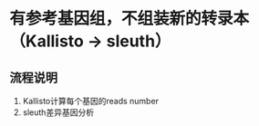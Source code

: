 # 有参考基因组，不组装新的转录本（Kallisto -> sleuth）  

## 流程说明  

1. Kallisto计算每个基因的reads number
2. sleuth差异基因分析


